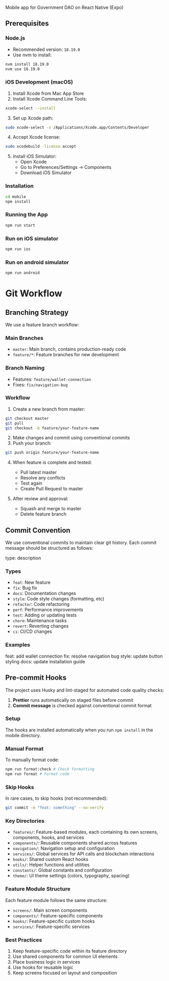 Mobile app for Government DAO on React Native (Expo)

## Prerequisites

### Node.js
- Recommended version: `18.19.0`
- Use nvm to install:
```bash
nvm install 18.19.0
nvm use 18.19.0
```

### iOS Development (macOS)
1. Install Xcode from Mac App Store
2. Install Xcode Command Line Tools:
```bash
xcode-select --install
```
3. Set up Xcode path:
```bash
sudo xcode-select -s /Applications/Xcode.app/Contents/Developer
```
4. Accept Xcode license:
```bash
sudo xcodebuild -license accept
```
5. Install iOS Simulator:
   - Open Xcode
   - Go to Preferences/Settings -> Components
   - Download iOS Simulator


### Installation
```bash
cd mobile
npm install
```

### Running the App
```bash
npm run start
```

### Run on iOS simulator
```bash
npm run ios
```

### Run on android simulator
```bash
npm run android
```

# Git Workflow

## Branching Strategy

We use a feature branch workflow:

### Main Branches
- `master`: Main branch, contains production-ready code
- `feature/*`: Feature branches for new development

### Branch Naming
- Features: `feature/wallet-connection`
- Fixes: `fix/navigation-bug`

### Workflow
1. Create a new branch from master:
```bash
git checkout master
git pull
git checkout -b feature/your-feature-name
```

2. Make changes and commit using conventional commits
3. Push your branch:
```bash
git push origin feature/your-feature-name
```
4. When feature is complete and tested:
   - Pull latest master
   - Resolve any conflicts
   - Test again
   - Create Pull Request to master

5. After review and approval:
   - Squash and merge to master
   - Delete feature branch

## Commit Convention
We use conventional commits to maintain clear git history. Each commit message should be structured as follows:

type: description

### Types
- `feat`: New feature
- `fix`: Bug fix
- `docs`: Documentation changes
- `style`: Code style changes (formatting, etc)
- `refactor`: Code refactoring
- `perf`: Performance improvements
- `test`: Adding or updating tests
- `chore`: Maintenance tasks
- `revert`: Reverting changes
- `ci`: CI/CD changes

### Examples
feat: add wallet connection
fix: resolve navigation bug
style: update button styling
docs: update installation guide

## Pre-commit Hooks
The project uses Husky and lint-staged for automated code quality checks:

1. **Prettier** runs automatically on staged files before commit
2. **Commit message** is checked against conventional commit format

### Setup
The hooks are installed automatically when you run `npm install` in the mobile directory.

### Manual Format
To manually format code:
```bash
npm run format:check # Check formatting
npm run format # Format code
```

### Skip Hooks
In rare cases, to skip hooks (not recommended):
```bash
git commit -m "feat: something" --no-verify
```

### Key Directories

- `features/`: Feature-based modules, each containing its own screens, components, hooks, and services
- `components/`: Reusable components shared across features
- `navigation/`: Navigation setup and configuration
- `services/`: Global services for API calls and blockchain interactions
- `hooks/`: Shared custom React hooks
- `utils/`: Helper functions and utilities
- `constants/`: Global constants and configuration
- `theme/`: UI theme settings (colors, typography, spacing)

### Feature Module Structure

Each feature module follows the same structure:
- `screens/`: Main screen components
- `components/`: Feature-specific components
- `hooks/`: Feature-specific custom hooks
- `services/`: Feature-specific services

### Best Practices

1. Keep feature-specific code within its feature directory
2. Use shared components for common UI elements
3. Place business logic in services
4. Use hooks for reusable logic
5. Keep screens focused on layout and composition